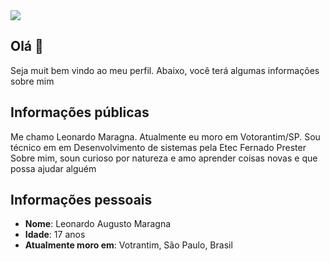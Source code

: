<div>
  <a target="_blank" href="#">
    <img src="https://img.shields.io/badge/LinkedIn-0077B5?style=for-the-badge&logo=linkedin&logoColor=white">
  </a>
</div>

## Olá 👋

Seja muit bem vindo ao meu perfil. Abaixo, você terá algumas informações sobre mim

## Informações públicas

Me chamo Leonardo Maragna. Atualmente eu moro em Votorantim/SP.
Sou técnico em em Desenvolvimento de sistemas pela Etec Fernado Prester
Sobre mim, soun curioso por natureza e amo aprender coisas novas e que possa ajudar alguém

## Informações pessoais

* **Nome**: Leonardo Augusto Maragna
* **Idade**: 17 anos
* **Atualmente moro em**: Votrantim, São Paulo, Brasil

